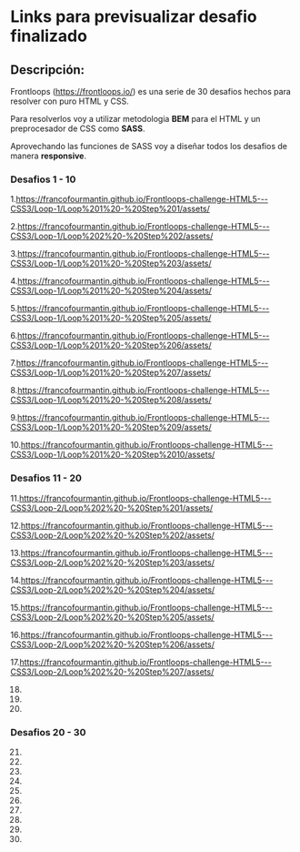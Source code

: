# Links para previsualizar desafio finalizado

## Descripción:

Frontloops (https://frontloops.io/) es una serie de 30 desafios hechos para resolver con puro HTML y CSS.

Para resolverlos voy a utilizar metodologia **BEM** para el HTML y un preprocesador de CSS como **SASS**.

Aprovechando las funciones de SASS voy a diseñar todos los desafios de manera **responsive**.



### Desafios 1  - 10 ###



1.https://francofourmantin.github.io/Frontloops-challenge-HTML5---CSS3/Loop-1/Loop%201%20-%20Step%201/assets/

2.https://francofourmantin.github.io/Frontloops-challenge-HTML5---CSS3/Loop-1/Loop%202%20-%20Step%202/assets/

3.https://francofourmantin.github.io/Frontloops-challenge-HTML5---CSS3/Loop-1/Loop%201%20-%20Step%203/assets/  

4.https://francofourmantin.github.io/Frontloops-challenge-HTML5---CSS3/Loop-1/Loop%201%20-%20Step%204/assets/

5.https://francofourmantin.github.io/Frontloops-challenge-HTML5---CSS3/Loop-1/Loop%201%20-%20Step%205/assets/ 

6.https://francofourmantin.github.io/Frontloops-challenge-HTML5---CSS3/Loop-1/Loop%201%20-%20Step%206/assets/  

7.https://francofourmantin.github.io/Frontloops-challenge-HTML5---CSS3/Loop-1/Loop%201%20-%20Step%207/assets/ 

8.https://francofourmantin.github.io/Frontloops-challenge-HTML5---CSS3/Loop-1/Loop%201%20-%20Step%208/assets/ 

9.https://francofourmantin.github.io/Frontloops-challenge-HTML5---CSS3/Loop-1/Loop%201%20-%20Step%209/assets/  

10.https://francofourmantin.github.io/Frontloops-challenge-HTML5---CSS3/Loop-1/Loop%201%20-%20Step%2010/assets/


### Desafios 11 - 20 ###

11.https://francofourmantin.github.io/Frontloops-challenge-HTML5---CSS3/Loop-2/Loop%202%20-%20Step%201/assets/

12.https://francofourmantin.github.io/Frontloops-challenge-HTML5---CSS3/Loop-2/Loop%202%20-%20Step%202/assets/

13.https://francofourmantin.github.io/Frontloops-challenge-HTML5---CSS3/Loop-2/Loop%202%20-%20Step%203/assets/

14.https://francofourmantin.github.io/Frontloops-challenge-HTML5---CSS3/Loop-2/Loop%202%20-%20Step%204/assets/

15.https://francofourmantin.github.io/Frontloops-challenge-HTML5---CSS3/Loop-2/Loop%202%20-%20Step%205/assets/

16.https://francofourmantin.github.io/Frontloops-challenge-HTML5---CSS3/Loop-2/Loop%202%20-%20Step%206/assets/

17.https://francofourmantin.github.io/Frontloops-challenge-HTML5---CSS3/Loop-2/Loop%202%20-%20Step%207/assets/

18.

19.

20.

### Desafios 20 - 30 ###

21.
22.
23.
24.
25.
26.
27.
28.
29.
30.
